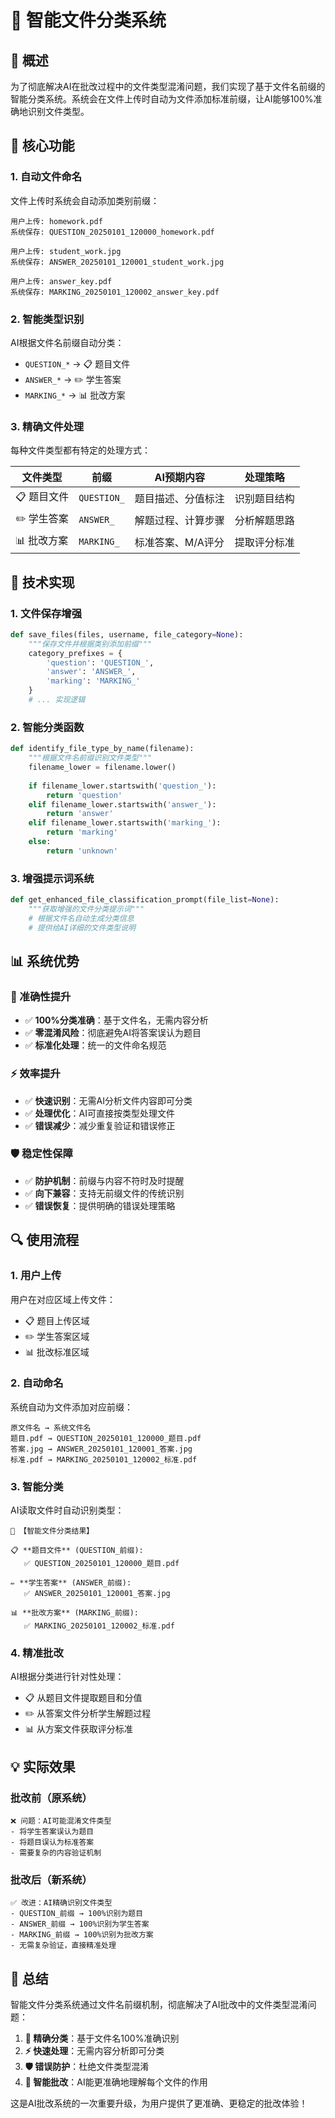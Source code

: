 # 🤖 智能文件分类系统

## 📖 概述

为了彻底解决AI在批改过程中的文件类型混淆问题，我们实现了基于文件名前缀的智能分类系统。系统会在文件上传时自动为文件添加标准前缀，让AI能够100%准确地识别文件类型。

## 🎯 核心功能

### 1. **自动文件命名**
文件上传时系统会自动添加类别前缀：

```
用户上传: homework.pdf
系统保存: QUESTION_20250101_120000_homework.pdf

用户上传: student_work.jpg  
系统保存: ANSWER_20250101_120001_student_work.jpg

用户上传: answer_key.pdf
系统保存: MARKING_20250101_120002_answer_key.pdf
```

### 2. **智能类型识别**
AI根据文件名前缀自动分类：

- `QUESTION_*` → 📋 题目文件
- `ANSWER_*` → ✏️ 学生答案  
- `MARKING_*` → 📊 批改方案

### 3. **精确文件处理**
每种文件类型都有特定的处理方式：

| 文件类型 | 前缀 | AI预期内容 | 处理策略 |
|---------|------|-----------|----------|
| 📋 题目文件 | `QUESTION_` | 题目描述、分值标注 | 识别题目结构 |
| ✏️ 学生答案 | `ANSWER_` | 解题过程、计算步骤 | 分析解题思路 |
| 📊 批改方案 | `MARKING_` | 标准答案、M/A评分 | 提取评分标准 |

## 🔧 技术实现

### 1. **文件保存增强**
```python
def save_files(files, username, file_category=None):
    """保存文件并根据类别添加前缀"""
    category_prefixes = {
        'question': 'QUESTION_',
        'answer': 'ANSWER_', 
        'marking': 'MARKING_'
    }
    # ... 实现逻辑
```

### 2. **智能分类函数**
```python
def identify_file_type_by_name(filename):
    """根据文件名前缀识别文件类型"""
    filename_lower = filename.lower()
    
    if filename_lower.startswith('question_'):
        return 'question'
    elif filename_lower.startswith('answer_'):
        return 'answer'
    elif filename_lower.startswith('marking_'):
        return 'marking'
    else:
        return 'unknown'
```

### 3. **增强提示词系统**
```python
def get_enhanced_file_classification_prompt(file_list=None):
    """获取增强的文件分类提示词"""
    # 根据文件名自动生成分类信息
    # 提供给AI详细的文件类型说明
```

## 📊 系统优势

### **🎯 准确性提升**
- ✅ **100%分类准确**：基于文件名，无需内容分析
- ✅ **零混淆风险**：彻底避免AI将答案误认为题目
- ✅ **标准化处理**：统一的文件命名规范

### **⚡ 效率提升**  
- ✅ **快速识别**：无需AI分析文件内容即可分类
- ✅ **处理优化**：AI可直接按类型处理文件
- ✅ **错误减少**：减少重复验证和错误修正

### **🛡️ 稳定性保障**
- ✅ **防护机制**：前缀与内容不符时及时提醒
- ✅ **向下兼容**：支持无前缀文件的传统识别
- ✅ **错误恢复**：提供明确的错误处理策略

## 🔍 使用流程

### **1. 用户上传**
用户在对应区域上传文件：
- 📋 题目上传区域
- ✏️ 学生答案区域  
- 📊 批改标准区域

### **2. 自动命名**
系统自动为文件添加对应前缀：
```
原文件名 → 系统文件名
题目.pdf → QUESTION_20250101_120000_题目.pdf
答案.jpg → ANSWER_20250101_120001_答案.jpg
标准.pdf → MARKING_20250101_120002_标准.pdf
```

### **3. 智能分类**
AI读取文件时自动识别类型：
```
🤖 【智能文件分类结果】

📋 **题目文件** (QUESTION_前缀):
   ✅ QUESTION_20250101_120000_题目.pdf

✏️ **学生答案** (ANSWER_前缀):
   ✅ ANSWER_20250101_120001_答案.jpg

📊 **批改方案** (MARKING_前缀):
   ✅ MARKING_20250101_120002_标准.pdf
```

### **4. 精准批改**
AI根据分类进行针对性处理：
- 📋 从题目文件提取题目和分值
- ✏️ 从答案文件分析学生解题过程
- 📊 从方案文件获取评分标准

## 💡 实际效果

### **批改前（原系统）**
```
❌ 问题：AI可能混淆文件类型
- 将学生答案误认为题目
- 将题目误认为标准答案
- 需要复杂的内容验证机制
```

### **批改后（新系统）**
```
✅ 改进：AI精确识别文件类型
- QUESTION_前缀 → 100%识别为题目
- ANSWER_前缀 → 100%识别为学生答案  
- MARKING_前缀 → 100%识别为批改方案
- 无需复杂验证，直接精准处理
```

## 🎉 总结

智能文件分类系统通过文件名前缀机制，彻底解决了AI批改中的文件类型混淆问题：

1. **🎯 精确分类**：基于文件名100%准确识别
2. **⚡ 快速处理**：无需内容分析即可分类  
3. **🛡️ 错误防护**：杜绝文件类型混淆
4. **🤖 智能批改**：AI能更准确地理解每个文件的作用

这是AI批改系统的一次重要升级，为用户提供了更准确、更稳定的批改体验！ 